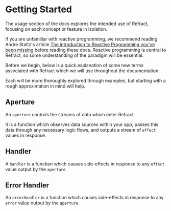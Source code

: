 # Getting Started

The usage section of the docs explores the intended use of Refract, focusing on each concept or feature in isolation.

If you are unfamiliar with reactive programming, we recommend reading Andre Staltz's article [The introduction to Reactive Programming you've been missing](https://gist.github.com/staltz/868e7e9bc2a7b8c1f754) before reading these docs. Reactive programming is central to Refract, so some understanding of the paradigm will be essential.

Before we begin, below is a quick explanation of some new terms associated with Refract which we will use throughout the documentation.

Each will be more thoroughly explored through examples, but starting with a rough approximation in mind will help.

## Aperture

An `aperture` controls the streams of data which enter Refract.

It is a function which observes data sources within your app, passes this data through any necessary logic flows, and outputs a stream of `effect` values in response.

## Handler

A `handler` is a function which causes side-effects in response to any `effect` value output by the `aperture`.

## Error Handler

An `errorHandler` is a function which causes side-effects in response to any `error` value output by the `aperture`.

